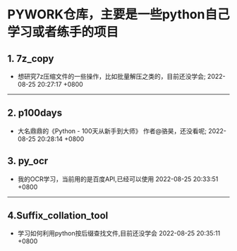 # PYWORK仓库，主要是一些python自己学习或者练手的项目

## 1. 7z_copy
- 想研究7z压缩文件的一些操作，比如批量解压之类的，目前还没学会;
  2022-08-25 20:27:17 +0800

---

## 2. p100days
- 大名鼎鼎的《Python - 100天从新手到大师》 作者@骆昊，还没看呢; 2022-08-25 20:28:14 +0800
  

## 3. py_ocr
- 我的OCR学习，当前用的是百度API,已经可以使用
  2022-08-25 20:33:51 +0800

---

## 4.Suffix_collation_tool
- 学习如何利用python按后缀查找文件,目前还没学会
  2022-08-25 20:35:11 +0800
